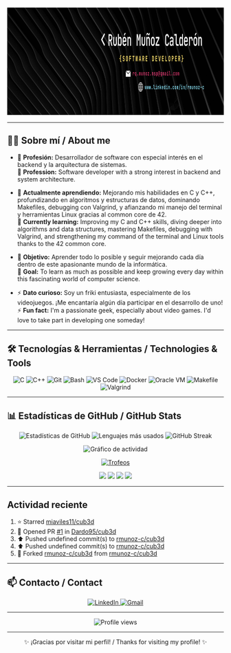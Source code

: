 <p align="center">
  <img src="https://github.com/rmunoz-c/rmunoz-c/blob/main/rmunoz-c.png?raw=true" alt="Banner personalizado" width="1000" height="250" />
</p>

---

## 🧑‍💻 Sobre mí / About me

- 💼 **Profesión:** Desarrollador de software con especial interés en el backend y la arquitectura de sistemas.  
  💼 **Profession:** Software developer with a strong interest in backend and system architecture.

- 🌱 **Actualmente aprendiendo:** Mejorando mis habilidades en C y C++, profundizando en algoritmos y estructuras de datos, dominando Makefiles, debugging con Valgrind, y afianzando mi manejo del terminal y herramientas Linux gracias al common core de 42.  
🌱 **Currently learning:** Improving my C and C++ skills, diving deeper into algorithms and data structures, mastering Makefiles, debugging with Valgrind, and strengthening my command of the terminal and Linux tools thanks to the 42 common core.

- 🎯 **Objetivo:** Aprender todo lo posible y seguir mejorando cada día dentro de este apasionante mundo de la informática.  
 🎯 **Goal:** To learn as much as possible and keep growing every day within this fascinating world of computer science.

- ⚡ **Dato curioso:** Soy un friki entusiasta, especialmente de los videojuegos. ¡Me encantaría algún día participar en el desarrollo de uno!  
⚡ **Fun fact:** I'm a passionate geek, especially about video games. I'd love to take part in developing one someday!

---

## 🛠️ Tecnologías & Herramientas / Technologies & Tools

<p align="center">
  <img src="https://cdn.jsdelivr.net/gh/devicons/devicon/icons/c/c-original.svg" alt="C" width="40" height="40"/>
  <img src="https://cdn.jsdelivr.net/gh/devicons/devicon/icons/cplusplus/cplusplus-original.svg" alt="C++" width="40" height="40"/>
  <img src="https://cdn.jsdelivr.net/gh/devicons/devicon/icons/git/git-original.svg" alt="Git" width="40" height="40"/>
  <img src="https://cdn.jsdelivr.net/gh/devicons/devicon/icons/bash/bash-original.svg" alt="Bash" width="40" height="40"/>
  <img src="https://cdn.jsdelivr.net/gh/devicons/devicon/icons/vscode/vscode-original.svg" alt="VS Code" width="40" height="40"/>
  <img src="https://cdn.jsdelivr.net/gh/devicons/devicon/icons/docker/docker-original.svg" alt="Docker" width="40" height="40"/>
  <img src="https://img.shields.io/badge/Oracle VM-VirtualBox-blue?logo=virtualbox&logoColor=white&style=for-the-badge" alt="Oracle VM"/>
  <img src="https://img.shields.io/badge/Makefile-automation-lightgrey?style=for-the-badge" alt="Makefile"/>
  <img src="https://img.shields.io/badge/Valgrind-debugging-green?style=for-the-badge" alt="Valgrind"/>
</p>

---

## 📊 Estadísticas de GitHub / GitHub Stats

<p align="center">
  <img src="https://github-readme-stats.vercel.app/api?username=rmunoz-c&show_icons=true&theme=radical" alt="Estadísticas de GitHub" width="30%" />
  <img src="https://github-readme-stats.vercel.app/api/top-langs/?username=rmunoz-c&layout=compact&theme=radical" alt="Lenguajes más usados" width="30%" />
  <img src="https://streak-stats.demolab.com?user=rmunoz-c&theme=radical&hide_border=true" alt="GitHub Streak" width="30%" />
</p>

<p align="center">
  <img src="https://github-readme-activity-graph.vercel.app/graph?username=rmunoz-c&theme=dracula" alt="Gráfico de actividad" />
</p>

<p align="center">
  <a href="https://github.com/ryo-ma/github-profile-trophy">
    <img src="https://github-profile-trophy.vercel.app/?username=rmunoz-c&theme=darkhub" alt="Trofeos" />
  </a>
</p>

<p align="center">
  <img src="https://img.shields.io/badge/C-00599C?style=for-the-badge&logo=c&logoColor=white"/>
  <img src="https://img.shields.io/badge/C++-00599C?style=for-the-badge&logo=cplusplus&logoColor=white"/>
  <img src="https://img.shields.io/badge/Bash-121011?style=for-the-badge&logo=gnu-bash&logoColor=white"/>
  <img src="https://img.shields.io/badge/VS%20Code-007ACC?style=for-the-badge&logo=visual-studio-code&logoColor=white"/>
</p>

---

## Actividad reciente

<!--RECENT_ACTIVITY:start-->
1. ⭐ Starred [miaviles11/cub3d](https://github.com/miaviles11/cub3d)<br>
2. 💪 Opened PR [#1](undefined) in [Dardo95/cub3d](https://github.com/Dardo95/cub3d)<br>
3. ⬆️ Pushed undefined commit(s) to [rmunoz-c/cub3d](https://github.com/rmunoz-c/cub3d)<br>
4. ⬆️ Pushed undefined commit(s) to [rmunoz-c/cub3d](https://github.com/rmunoz-c/cub3d)<br>
5. 🔱 Forked [rmunoz-c/cub3d](https://github.com/rmunoz-c/cub3d) from [rmunoz-c/cub3d](https://github.com/rmunoz-c/cub3d)<br>
<!--RECENT_ACTIVITY:end-->

---

## 📫 Contacto / Contact

<p align="center">
  <a href="http://www.linkedin.com/in/rmunoz-c" target="_blank">
    <img src="https://img.shields.io/badge/-LinkedIn-0077B5?style=for-the-badge&logo=linkedin&logoColor=white" alt="LinkedIn"/>
  </a>
  <a href="mailto:rq.munoz.nsp@gmail.com" target="_blank">
    <img src="https://img.shields.io/badge/-Email-D14836?style=for-the-badge&logo=gmail&logoColor=white" alt="Gmail"/>
  </a>
</p>

---

<p align="center">
  <img src="https://komarev.com/ghpvc/?username=rmunoz-c&label=VISITAS&color=0e75b6&style=for-the-badge" alt="Profile views"/>
</p>

---

<p align="center">✨ ¡Gracias por visitar mi perfil! / Thanks for visiting my profile! ✨</p>
